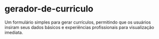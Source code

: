 # gerador-de-curriculo
Um formulário simples para gerar currículos, permitindo que os usuários insiram seus dados básicos e experiências profissionais para visualização imediata.
